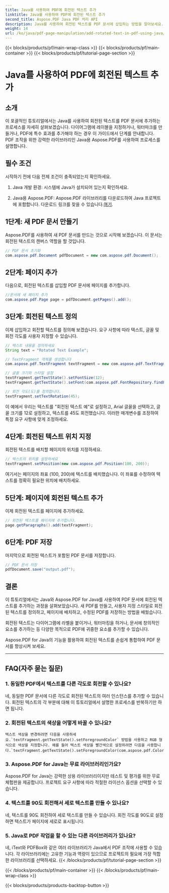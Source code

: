 ```yaml
---
title: Java를 사용하여 PDF에 회전된 텍스트 추가
linktitle: Java를 사용하여 PDF에 회전된 텍스트 추가
second_title: Aspose.PDF Java PDF 처리 API
description: Java를 사용하여 회전된 텍스트를 PDF 문서에 삽입하는 방법을 알아보세요. 코드 예제가 있는 이 자세한 단계별 가이드를 따라 회전된 텍스트로 PDF를 향상시키세요.
weight: 14
url: /ko/java/pdf-page-manipulation/add-rotated-text-in-pdf-using-java/
---
```


{{< blocks/products/pf/main-wrap-class >}}
{{< blocks/products/pf/main-container >}}
{{< blocks/products/pf/tutorial-page-section >}}

# Java를 사용하여 PDF에 회전된 텍스트 추가


## 소개

이 포괄적인 튜토리얼에서는 Java를 사용하여 회전된 텍스트를 PDF 문서에 추가하는 프로세스를 자세히 살펴보겠습니다. 다이어그램에 레이블을 지정하거나, 워터마크를 만들거나, PDF에 특수 효과를 추가해야 하는 경우 이 가이드에서 단계를 안내합니다. PDF 조작을 위한 강력한 라이브러리인 Java용 Aspose.PDF를 사용하여 프로세스를 설명합니다.

## 필수 조건

시작하기 전에 다음 전제 조건이 충족되었는지 확인하세요.

1. Java 개발 환경: 시스템에 Java가 설치되어 있는지 확인하세요.

2.  Java용 Aspose.PDF: Aspose.PDF 라이브러리를 다운로드하여 Java 프로젝트에 포함합니다. 다운로드 링크를 찾을 수 있습니다.[여기](https://releases.aspose.com/pdf/java/).

## 1단계: 새 PDF 문서 만들기

Aspose.PDF를 사용하여 새 PDF 문서를 만드는 것으로 시작해 보겠습니다. 이 문서는 회전된 텍스트의 캔버스 역할을 할 것입니다.

```java
// PDF 문서 초기화
com.aspose.pdf.Document pdfDocument = new com.aspose.pdf.Document();
```

## 2단계: 페이지 추가

다음으로, 회전된 텍스트를 삽입할 PDF 문서에 페이지를 추가합니다.

```java
//문서에 새 페이지 추가
com.aspose.pdf.Page page = pdfDocument.getPages().add();
```

## 3단계: 회전된 텍스트 정의

이제 삽입하고 회전할 텍스트를 정의해 보겠습니다. 요구 사항에 따라 텍스트, 글꼴 및 회전 각도를 사용자 지정할 수 있습니다.

```java
// 텍스트 내용을 정의하세요
String text = "Rotated Text Example";

// TextFragment 객체를 생성합니다
com.aspose.pdf.TextFragment textFragment = new com.aspose.pdf.TextFragment(text);

// 글꼴 크기와 스타일 설정
textFragment.getTextState().setFontSize(12);
textFragment.getTextState().setFont(com.aspose.pdf.FontRepository.findFont("Arial"));

// 회전 각도(도)를 정의합니다.
textFragment.setTextRotation(45);
```

이 예에서 우리는 텍스트를 "회전된 텍스트 예"로 설정하고, Arial 글꼴을 선택하고, 글꼴 크기를 12로 설정하고, 텍스트를 45도 회전했습니다. 이러한 매개변수를 조정하여 특정 요구 사항에 맞게 조정하세요.

## 4단계: 회전된 텍스트 위치 지정

회전된 텍스트를 배치할 페이지의 위치를 지정하세요.

```java
// 텍스트의 위치를 설정하세요
textFragment.setPosition(new com.aspose.pdf.Position(100, 200));
```

여기서는 페이지의 좌표 (100, 200)에 텍스트를 배치했습니다. 이 좌표를 수정하여 텍스트를 정확히 필요한 위치에 배치하세요.

## 5단계: 페이지에 회전된 텍스트 추가

이제 회전된 텍스트를 페이지에 추가하세요.

```java
// 회전된 텍스트를 페이지에 추가합니다.
page.getParagraphs().add(textFragment);
```

## 6단계: PDF 저장

마지막으로 회전된 텍스트가 포함된 PDF 문서를 저장합니다.

```java
// PDF 문서 저장
pdfDocument.save("output.pdf");
```

## 결론

이 튜토리얼에서는 Java와 Aspose.PDF for Java를 사용하여 PDF 문서에 회전된 텍스트를 추가하는 과정을 살펴보았습니다. 새 PDF를 만들고, 사용자 지정 스타일로 회전된 텍스트를 정의하고, 페이지에 배치하고, 수정된 PDF를 저장하는 방법을 배웠습니다.

회전된 텍스트는 다이어그램에 라벨을 붙이거나, 워터마킹을 하거나, 문서에 창의적인 요소를 추가하는 등 다양한 목적으로 PDF에 귀중한 요소를 추가할 수 있습니다.

Aspose.PDF for Java의 기능을 활용하여 회전된 텍스트를 손쉽게 통합하여 PDF 문서를 향상시켜 보세요.

---

## FAQ(자주 묻는 질문)

### 1. 동일한 PDF에서 텍스트를 다른 각도로 회전할 수 있나요?
   네, 동일한 PDF 문서에 다른 각도로 회전된 텍스트의 여러 인스턴스를 추가할 수 있습니다. 회전된 텍스트의 각 부분에 대해 이 튜토리얼에서 설명한 프로세스를 반복하기만 하면 됩니다.

### 2. 회전된 텍스트의 색상을 어떻게 바꿀 수 있나요?
    텍스트 색상을 변경하려면 다음을 사용하세요.`textFragment.getTextState().setForegroundColor` 방법을 사용하고 RGB 형식으로 색상을 지정합니다. 예를 들어 텍스트 색상을 빨간색으로 설정하려면 다음을 사용합니다.`textFragment.getTextState().setForegroundColor(com.aspose.pdf.Color.getRed());`.

### 3. Aspose.PDF for Java는 무료 라이브러리인가요?
   Aspose.PDF for Java는 강력한 상용 라이브러리이지만 테스트 및 평가를 위한 무료 체험판을 제공합니다. 프로젝트 요구 사항에 따라 적절한 라이선스 옵션을 선택할 수 있습니다.

### 4. 텍스트를 90도 회전해서 세로 텍스트를 만들 수 있나요?
   네, 텍스트를 90도 회전하여 세로 텍스트를 만들 수 있습니다. 회전 각도를 90도로 설정하면 텍스트가 페이지에 세로로 표시됩니다.

### 5. Java로 PDF 작업을 할 수 있는 다른 라이브러리가 있나요?
   네, iText와 PDFBox와 같은 여러 라이브러리가 Java에서 PDF 조작에 사용할 수 있습니다. 각 라이브러리에는 고유한 기능과 역량이 있으므로 프로젝트의 필요에 가장 적합한 라이브러리를 선택하세요.
{{< /blocks/products/pf/tutorial-page-section >}}

{{< /blocks/products/pf/main-container >}}
{{< /blocks/products/pf/main-wrap-class >}}

{{< blocks/products/products-backtop-button >}}
